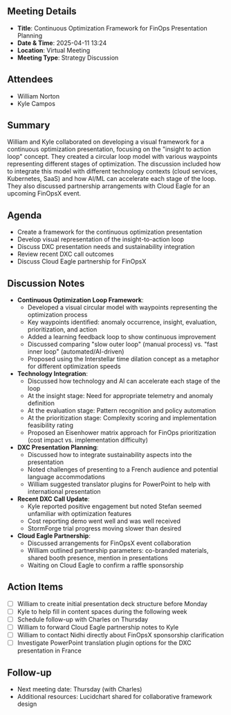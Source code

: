 ## Meeting Details

- **Title**: Continuous Optimization Framework for FinOps Presentation Planning
- **Date & Time**: 2025-04-11 13:24
- **Location**: Virtual Meeting
- **Meeting Type**: Strategy Discussion

## Attendees
- William Norton
- Kyle Campos

## Summary
William and Kyle collaborated on developing a visual framework for a continuous optimization presentation, focusing on the "insight to action loop" concept. They created a circular loop model with various waypoints representing different stages of optimization. The discussion included how to integrate this model with different technology contexts (cloud services, Kubernetes, SaaS) and how AI/ML can accelerate each stage of the loop. They also discussed partnership arrangements with Cloud Eagle for an upcoming FinOpsX event.

## Agenda
- Create a framework for the continuous optimization presentation
- Develop visual representation of the insight-to-action loop
- Discuss DXC presentation needs and sustainability integration
- Review recent DXC call outcomes
- Discuss Cloud Eagle partnership for FinOpsX

## Discussion Notes
- **Continuous Optimization Loop Framework**:
    - Developed a visual circular model with waypoints representing the optimization process
    - Key waypoints identified: anomaly occurrence, insight, evaluation, prioritization, and action
    - Added a learning feedback loop to show continuous improvement
    - Discussed comparing "slow outer loop" (manual process) vs. "fast inner loop" (automated/AI-driven)
    - Proposed using the Interstellar time dilation concept as a metaphor for different optimization speeds
- **Technology Integration**:
    - Discussed how technology and AI can accelerate each stage of the loop
    - At the insight stage: Need for appropriate telemetry and anomaly definition
    - At the evaluation stage: Pattern recognition and policy automation
    - At the prioritization stage: Complexity scoring and implementation feasibility rating
    - Proposed an Eisenhower matrix approach for FinOps prioritization (cost impact vs. implementation difficulty)
- **DXC Presentation Planning**:
    - Discussed how to integrate sustainability aspects into the presentation
    - Noted challenges of presenting to a French audience and potential language accommodations
    - William suggested translator plugins for PowerPoint to help with international presentation
- **Recent DXC Call Update**:
    - Kyle reported positive engagement but noted Stefan seemed unfamiliar with optimization features
    - Cost reporting demo went well and was well received
    - StormForge trial progress moving slower than desired
- **Cloud Eagle Partnership**:
    - Discussed arrangements for FinOpsX event collaboration
    - William outlined partnership parameters: co-branded materials, shared booth presence, mention in presentations
    - Waiting on Cloud Eagle to confirm a raffle sponsorship

## Action Items
- [ ] William to create initial presentation deck structure before Monday
- [ ] Kyle to help fill in content spaces during the following week
- [ ] Schedule follow-up with Charles on Thursday
- [ ] William to forward Cloud Eagle partnership notes to Kyle
- [ ] William to contact Nidhi directly about FinOpsX sponsorship clarification
- [ ] Investigate PowerPoint translation plugin options for the DXC presentation in France

## Follow-up
- Next meeting date: Thursday (with Charles)
- Additional resources: Lucidchart shared for collaborative framework design